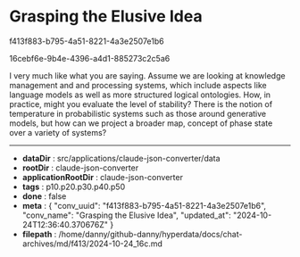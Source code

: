 # Grasping the Elusive Idea

f413f883-b795-4a51-8221-4a3e2507e1b6

16cebf6e-9b4e-4396-a4d1-885273c2c5a6

I very much like what you are saying. Assume we are looking at knowledge management and and processing systems, which include aspects like language models as well as more structured logical ontologies. How, in practice, might you evaluate the level of stability? There is the notion of temperature in probabilistic systems such as those around generative models, but how can we project a broader map, concept of phase state over a variety of systems?

---

* **dataDir** : src/applications/claude-json-converter/data
* **rootDir** : claude-json-converter
* **applicationRootDir** : claude-json-converter
* **tags** : p10.p20.p30.p40.p50
* **done** : false
* **meta** : {
  "conv_uuid": "f413f883-b795-4a51-8221-4a3e2507e1b6",
  "conv_name": "Grasping the Elusive Idea",
  "updated_at": "2024-10-24T12:36:40.370676Z"
}
* **filepath** : /home/danny/github-danny/hyperdata/docs/chat-archives/md/f413/2024-10-24_16c.md